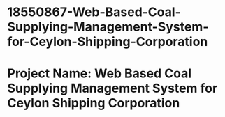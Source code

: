 # 18550867-Web-Based-Coal-Supplying-Management-System-for-Ceylon-Shipping-Corporation
# Project Name: Web Based Coal Supplying Management System for Ceylon Shipping Corporation
